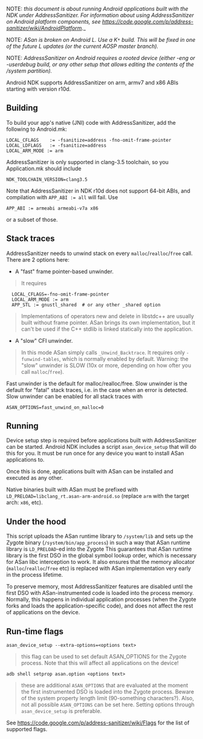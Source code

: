 NOTE: _this document is about running Android applications built with the NDK under AddressSanitizer. For information about using AddressSanitizer on Android platform components, see https://code.google.com/p/address-sanitizer/wiki/AndroidPlatform.__

NOTE: _ASan is broken on Android L. Use a K`*` build. This will be fixed in one of the future L updates (or the current AOSP master branch)._

NOTE: _AddressSanitizer on Android requires a rooted device (either -eng or -userdebug build, or any other setup that allows editing the contents of the /system partition)._

Android NDK supports AddressSanitizer on arm, armv7 and x86 ABIs starting with version r10d.

## Building ##

To build your app's native (JNI) code with AddressSanitizer, add the following to Android.mk:

```
LOCAL_CFLAGS    := -fsanitize=address -fno-omit-frame-pointer
LOCAL_LDFLAGS   := -fsanitize=address
LOCAL_ARM_MODE := arm
```

AddressSanitizer is only supported in clang-3.5 toolchain, so you Application.mk should include

```
NDK_TOOLCHAIN_VERSION=clang3.5
```

Note that AddressSanitizer in NDK r10d does not support 64-bit ABIs, and compilation with `APP_ABI := all` will fail. Use
```
APP_ABI := armeabi armeabi-v7a x86
```
or a subset of those.


## Stack traces ##

AddressSanitizer needs to unwind stack on every `malloc`/`realloc`/`free` call. There are 2 options here:

  * A "fast" frame pointer-based unwinder.
> It requires
```
  LOCAL_CFLAGS=-fno-omit-frame-pointer
  LOCAL_ARM_MODE := arm
  APP_STL := gnustl_shared  # or any other _shared option
```
> Implementations of operators new and delete in libstdc++ are usually built without frame pointer. ASan brings its own implementation, but it can't be used if the C++ stdlib is linked statically into the application.

  * A "slow" CFI unwinder.
> In this mode ASan simply calls `_Unwind_Backtrace`. It requires only `-funwind-tables`, which is normally enabled by default.
> Warning: the "slow" unwinder is SLOW (10x or more, depending on how ofter you call `malloc`/`free`).

Fast unwinder is the default for malloc/realloc/free. Slow unwinder is the default for "fatal" stack traces, i.e. in the case when an error is detected.
Slow unwinder can be enabled for all stack traces with
```
ASAN_OPTIONS=fast_unwind_on_malloc=0
```

## Running ##

Device setup step is required before applications built with AddressSanitizer can be started. Android NDK includes a script `asan_device_setup` that will do this for you. It must be run once for any device you want to install ASan applications to.

Once this is done, applications built with ASan can be installed and executed as any other.

Native binaries built with ASan must be prefixed with `LD_PRELOAD=libclang_rt.asan-arm-android.so` (replace `arm` with the target arch: `x86`, etc).

## Under the hood ##

This script uploads the ASan runtime library to `/system/lib`
and sets up the Zygote binary (`/system/bin/app_process`) in such a way that ASan runtime library is `LD_PRELOAD`-ed into the Zygote
This guarantees that ASan runtime library is the first DSO in the global symbol lookup order, which is necessary for ASan libc interception to work. It also ensures that the memory allocator (`malloc`/`realloc`/`free` etc) is replaced with ASan implementation very early in the process lifetime.

To preserve memory, most AddressSanitizer features are disabled until the first DSO with ASan-instrumented code is loaded into the process memory. Normally, this happens in individual application processes (when the Zygote forks and loads the application-specific code), and does not affect the rest of applications on the device.

## Run-time flags ##

```
asan_device_setup --extra-options=<options text>
```
> this flag can be used to set default ASAN\_OPTIONS for the Zygote process. Note that this will affect all applications on the device!

```
adb shell setprop asan.option <options text>
```
> these are additional `ASAN_OPTIONS` that are evaluated at the moment the first instrumented DSO is loaded into the Zygote process. Beware of the system property length limit (90-something characters?). Also, not all possible `ASAN_OPTIONS` can be set here. Setting options through `asan_device_setup` is preferable.

See https://code.google.com/p/address-sanitizer/wiki/Flags for the list of supported flags.